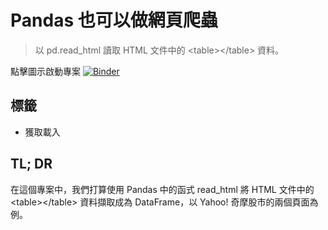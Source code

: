 # Pandas 也可以做網頁爬蟲

> 以 pd.read_html 讀取 HTML 文件中的 <table\></table\> 資料。

點擊圖示啟動專案 [![Binder](https://mybinder.org/badge_logo.svg)](https://mybinder.org/v2/gh/datainpoint/project-web-scraping-with-pandas/master?filepath=project-web-scraping-with-pandas.ipynb)

## 標籤

- 獲取載入

## TL; DR

在這個專案中，我們打算使用 Pandas 中的函式 read_html 將 HTML 文件中的 <table\></table\> 資料擷取成為 DataFrame，以 Yahoo! 奇摩股市的兩個頁面為例。

